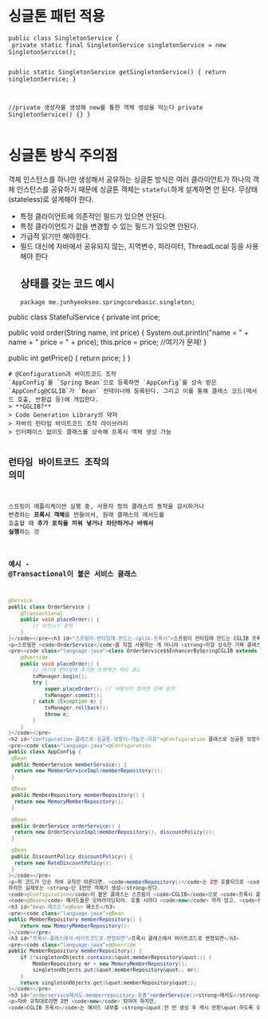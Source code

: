 <h1 id="싱글톤-패턴-적용">싱글톤 패턴 적용</h1>
<pre><code class="language-java">public class SingletonService {
 private static final SingletonService singletonService = new SingletonService();

 public static SingletonService getSingletonService() {
  return singletonService;
 }

 //private 생성자를 생성해 new를 통한 객체 생성을 막는다
 private SingletonService() {}
}</code></pre>
<h1 id="싱글톤-방식-주의점">싱글톤 방식 주의점</h1>
<p>객체 인스턴스를 하나만 생성해서 공유하는 싱글톤 방식은 여러 클라이언트가 하나의 객체 인스턴스를 공유하기 때문에 싱글톤 객체는 <code>stateful</code>하게 설계하면 안 된다.
무상태(stateless)로 설계해야 한다.</p>
<ul>
<li>특정 클라이언트에 의존적인 필드가 있으면 안된다.</li>
<li>특정 클라이언트가 값을 변경할 수 있는 필드가 있으면 안된다.</li>
<li>가급적 읽기만 해야한다.</li>
<li>필드 대신에 자바에서 공유되지 않는, 지역변수, 파라미터, ThreadLocal 등을 사용해야 한다<h2 id="상태를-갖는-코드-예시">상태를 갖는 코드 예시</h2>
<pre><code class="language-java">package me.junhyeokseo.springcorebasic.singleton;
</code></pre>
</li>
</ul>
<p>public class StatefulService {
 private int price;</p>
<p> public void order(String name, int price) {
  System.out.println(&quot;name = &quot; + name + &quot; price = &quot; + price);
  this.price = price; //여기가 문제!
 }</p>
<p> public int getPrice() {
  return price;
 }
}</p>
<pre><code># @Configuration과 바이트코드 조작
`AppConfig`를 `Spring Bean`으로 등록하면 `AppConfig`를 상속 받은 `AppConfig@CGLIB`가 `Bean` 컨테이너에 등록된다. 그리고 이를 통해 클래스 코드(메서드 호출, 반환값 등)에 개입한다. 
&gt; **GGLIB?**
&gt; Code Generation Library의 약자
&gt; 자바의 런타임 바이트코드 조작 라이브러리
&gt; 인터페이스 없이도 클래스를 상속해 프록시 객체 생성 가능

## 런타임 바이트코드 조작의 의미
스프링이 애플리케이션 실행 중, 사용자 정의 클래스의 동작을 감시하거나 변경하는 **프록시 객체**를 만들어서,
원래 클래스의 메서드를 호출할 때 **추가 로직을 끼워 넣거나 차단하거나 바꿔서 실행**하는 것
### 예시 - @Transactional이 붙은 서비스 클래스
```java
@Service
public class OrderService {
    @Transactional
    public void placeOrder() {
        // 비즈니스 로직
    }
}</code></pre><h3 id="스프링이-런타임에-만드는-cglib-프록시">스프링이 런타임에 만드는 CGLIB 프록시</h3>
<p>스프링은 <code>OrderService</code>를 직접 사용하는 게 아니라 <strong>이걸 상속한 가짜 클래스(프록시)를 CGLIB으로 만들고 등록</strong></p>
<pre><code class="language-java">class OrderService$$EnhancerBySpringCGLIB extends OrderService {
    @Override
    public void placeOrder() {
        // 여기에 런타임에 추가된 트랜잭션 처리 코드
        txManager.begin();
        try {
            super.placeOrder(); // 사용자가 정의한 진짜 로직
            txManager.commit();
        } catch (Exception e) {
            txManager.rollback();
            throw e;
        }
    }
}</code></pre>
<h2 id="configuration-클래스로-싱글톤-보장이-가능한-이유">@Configuration 클래스로 싱글톤 보장이 가능한 이유</h2>
<pre><code class="language-java">@Configuration
public class AppConfig {
 @Bean
 public MemberService memberService() {
  return new MemberServiceImpl(memberRepository());
 }

 @Bean
 public MemberRepository memberRepository() {
  return new MemoryMemberRepository();
 }

 @Bean
 public OrderService orderService() {
  return new OrderServiceImpl(memberRepository(), discountPolicy());
 }

 @Bean
 public DiscountPolicy discountPolicy() {
  return new RateDiscountPolicy();
 }
}</code></pre>
<p>위 코드가 단순 자바 규칙만 따른다면, <code>memberRepository()</code>는 2번 호출되므로 <code>new MemoryMemberRepository()</code>가 2번 실행돼야 정상.
하지만 실제로는 <strong>단 1번만 객체가 생성</strong>된다.
<code>@Configuration</code>이 붙은 클래스는 스프링이 <code>CGLIB</code>으로 <code>프록시 클래스</code>를 생성하기 때문.
<code>@Bean</code> 메서드들은 오버라이딩되어, 호출 시마다 <code>new</code> 하지 않고, <code>컨테이너에 이미 등록된 빈을 반환하도록 감싸짐</code></p>
<h3 id="bean-메소드">@Bean 메소드</h3>
<pre><code class="language-java">@Bean
public MemberRepository memberRepository() {
    return new MemoryMemberRepository();
}</code></pre>
<h3 id="프록시-클래스에서-바이트코드로-변형되면">프록시 클래스에서 바이트코드로 변형되면</h3>
<pre><code class="language-java">@Override
public MemberRepository memberRepository() {
    if (!singletonObjects.contains(&quot;memberRepository&quot;)) {
        MemberRepository mr = new MemoryMemberRepository();
        singletonObjects.put(&quot;memberRepository&quot;, mr);
    }
    return singletonObjects.get(&quot;memberRepository&quot;);
}</code></pre>
<h3 id="orderservice에서도-memberrepository-호출">orderService()<strong>에서도</strong> memberRepository() <strong>호출</strong></h3>
<p>자바 규칙대로라면 2번 <code>new</code> 되어야 하지만,
<code>CGLIB 프록시</code>는 메서드 내부를 <strong>&quot;한 번 생성 후 캐시 반환&quot;하도록 오버라이딩</strong>해서 이걸 막는다.</p>